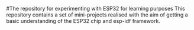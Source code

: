 #The repository for experimenting with ESP32 for learning purposes
This repository contains a set of mini-projects realised with the aim of getting a basic understanding of the ESP32 chip and esp-idf framework.


